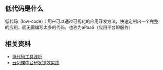 ## 低代码是什么
低代码（low-code）：用户可以通过可视化的应用开发方法，快速定制出一个完整的应用，而无需编写太多的代码，也称为aPaaS（应用平台即服务）

## 相关资料
- [低代码工具浅析](https://mp.weixin.qq.com/s/pBS727XUz5Y5upeWvtJ6Lw)
- [云凤蝶中台研发提效实践](https://zhuanlan.zhihu.com/p/78425921)